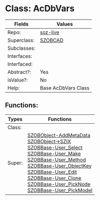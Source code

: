 
# Class:	AcDbVars

| Fields | Values |
| --------- | --------- |
| Repo: | [soz-live](/repos/soz-live.html) |
| Superclass: | [SZOBCAD](SZOBCAD.html) |
| Subclasses: |  |
| Interfaces: |  |
| Interfaced: |  |
| Abstract?: | Yes |
| isValue?: | No |
| Help: | Base AcDbVars Class |


## Functions:

| Types | Functions |
| --------- | --------- |
| Class: |  |
| Super: | [SZOBObject-AddMetaData](SZOBObject.html) <br> [SZOBObject->SZIX](SZOBObject.html) <br> [SZOBBase-User_Select](SZOBBase.html) <br> [SZOBBase-User_Make](SZOBBase.html) <br> [SZOBBase-User_Method](SZOBBase.html) <br> [SZOBBase-User_ObjectKey](SZOBBase.html) <br> [SZOBBase-User_Edit](SZOBBase.html) <br> [SZOBBase-User_Clone](SZOBBase.html) <br> [SZOBBase-User_PickNode](SZOBBase.html) <br> [SZOBBase-User_PickModel](SZOBBase.html) |


